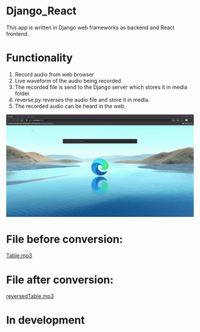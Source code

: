 ﻿# Django_React
This app is written in Django web frameworks as backend and React frontend. 

# Functionality
1. Record audio from web browser
2. Live waveform of the audio being recorded
3. The recorded file is send to the Django server which stores it in media folder.
4. reverse.py reverses the audio file and store it in media.
5. The recorded audio can be heard in the web.

<img src="app.gif"/>

# File before conversion:
<a href="Table.mp3">Table.mp3</a>


         
# File after conversion:
<a href="reversedTable.mp3">reversedTable.mp3</a>

# In development
